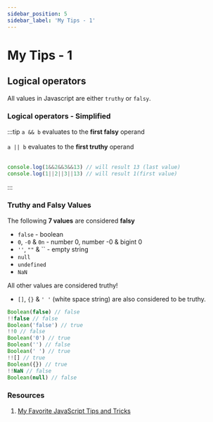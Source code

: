 ```yaml
---
sidebar_position: 5
sidebar_label: 'My Tips - 1'
---
```


# My Tips - 1

## Logical operators

All values in Javascript are either `truthy` or `falsy`.

### Logical operators - Simplified

:::tip
`a && b` evaluates to the **first falsy** operand<br></br>
`a || b` evaluates to the **first truthy** operand<br></br>

```js
console.log(1&&2&&3&&13) // will result 13 (last value)
console.log(1||2||3||13) // will result 1(first value)
```
:::

### Truthy and Falsy Values

The following **7 values** are considered **falsy**

* `false` - boolean 
* `0`, `-0` & `0n` - number 0, number -0 & bigint 0  
* `''`, `""` & \`\` - empty string
* `null`
* `undefined`
* `NaN`

All other values are considered truthy!

* `[]`, `{}` & `' '` (white space string) are also considered to be truthy.

```js showLineNumbers
Boolean(false) // false
!!false // false
Boolean('false') // true
!!0 // false
Boolean('0') // true
Boolean('') // false
Boolean(' ') // true
!![] // true
Boolean({}) // true
!!NaN // false
Boolean(null) // false
```

### Resources

1. [My Favorite JavaScript Tips and Tricks](https://blog.greenroots.info/my-favorite-javascript-tips-and-tricks)
